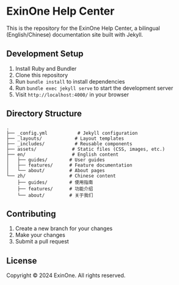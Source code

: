 # ExinOne Help Center

This is the repository for the ExinOne Help Center, a bilingual (English/Chinese) documentation site built with Jekyll.

## Development Setup

1. Install Ruby and Bundler
2. Clone this repository
3. Run `bundle install` to install dependencies
4. Run `bundle exec jekyll serve` to start the development server
5. Visit `http://localhost:4000/` in your browser

## Directory Structure

```
.
├── _config.yml           # Jekyll configuration
├── _layouts/            # Layout templates
├── _includes/           # Reusable components
├── assets/             # Static files (CSS, images, etc.)
├── en/                 # English content
│   ├── guides/        # User guides
│   ├── features/      # Feature documentation
│   └── about/         # About pages
└── zh/                # Chinese content
    ├── guides/        # 使用指南
    ├── features/      # 功能介绍
    └── about/         # 关于我们
```

## Contributing

1. Create a new branch for your changes
2. Make your changes
3. Submit a pull request

## License

Copyright © 2024 ExinOne. All rights reserved.
